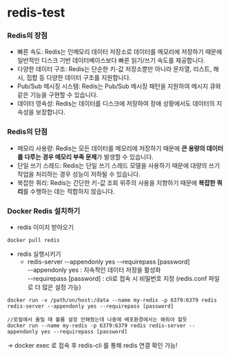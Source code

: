 # redis-test

### Redis의 장점

- 빠른 속도: Redis는 인메모리 데이터 저장소로 데이터를 메모리에 저장하기 때문에 일반적인 디스크 기반 데이터베이스보다 빠른 읽기/쓰기 속도를 제공합니다.
- 다양한 데이터 구조: Redis는 단순한 키-값 저장소뿐만 아니라 문자열, 리스트, 해시, 집합 등 다양한 데이터 구조를 지원합니다.
- Pub/Sub 메시징 시스템: Redis는 Pub/Sub 메시징 패턴을 지원하여 메시지 큐와 같은 기능을 구현할 수 있습니다.
- 데이터 영속성: Redis는 데이터를 디스크에 저장하여 장애 상황에서도 데이터의 지속성을 보장합니다.

### Redis의 단점

- 메모리 사용량: Redis는 모든 데이터를 메모리에 저장하기 때문에 **큰 용량의 데이터를 다루는 경우 메모리 부족 문제**가 발생할 수 있습니다.
- 단일 쓰기 스레드: Redis는 단일 쓰기 스레드 모델을 사용하기 때문에 대량의 쓰기 작업을 처리하는 경우 성능이 저하될 수 있습니다.
- 복잡한 쿼리: Redis는 간단한 키-값 조회 위주의 사용을 지향하기 때문에 **복잡한 쿼리**를 수행하는 데는 적합하지 않습니다.

### Docker Redis 설치하기
- redis 이미지 받아오기

```
docker pull redis
```
- redis 실행시키기 
    - redis-server --appendonly yes --requirepass [password]  
      --appendonly yes : 지속적인 데이터 저장을 활성화  
      --requirepass [password] : cli로 접속 시 비밀번호 지정 (redis.conf 파일로 더 많은 설정 가능)  
        
```
docker run -v /path/on/host:/data --name my-redis -p 6379:6379 redis redis-server --appendonly yes --requirepass [password]

//로컬에서 올릴 때 볼륨 설정 안해줬는데 나중에 배포환경에서는 해줘야 할듯
docker run --name my-redis -p 6379:6379 redis redis-server --appendonly yes --requirepass [password] 
```

-> docker exec 로 접속 후 redis-cli 를 통해 redis 연결 확인 가능!
